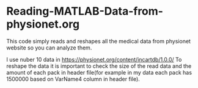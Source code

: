 # Reading-MATLAB-Data-from-physionet.org
This code simply reads and reshapes all the medical data from physionet website so you can analyze them.

I use nuber 10 data in https://physionet.org/content/incartdb/1.0.0/
To reshape the data it is important to check the size of the read data and the amount of each pack in header file(for example in my data each pack has 1500000 based on VarName4 column in header file).
